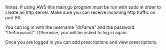 Notes: If using AWS this main.go program must be run with sudo in order to create an http server. Make sure you can receive incoming http traffic on port 80.

You can log in with the username "drFarwa" and the password "thefarwacist". Otherwise, you will be asked to log in again.

Once you are logged in you can add prescriptions and view prescriptions. 
